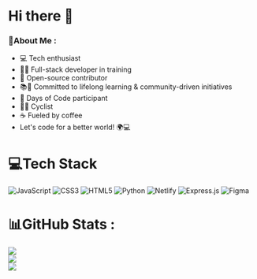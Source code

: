 # Hi there 👋

### 💫About Me :
- 💻 Tech enthusiast 
- 👨‍💻 Full-stack developer in training 
- 🌟 Open-source contributor 
- 📚🌱 Committed to lifelong learning & community-driven initiatives  
- 💯 Days of Code participant 
- 🚴‍♂️ Cyclist  
- ☕️ Fueled by coffee 
- Let's code for a better world!  🌍💻 

# 💻Tech Stack
![JavaScript](https://img.shields.io/badge/javascript-%23323330.svg?style=flat&logo=javascript&logoColor=%23F7DF1E) ![CSS3](https://img.shields.io/badge/css3-%231572B6.svg?style=flat&logo=css3&logoColor=white) ![HTML5](https://img.shields.io/badge/html5-%23E34F26.svg?style=flat&logo=html5&logoColor=white) ![Python](https://img.shields.io/badge/python-3670A0?style=flat&logo=python&logoColor=ffdd54) ![Netlify](https://img.shields.io/badge/netlify-%23000000.svg?style=flat&logo=netlify&logoColor=#00C7B7) ![Express.js](https://img.shields.io/badge/express.js-%23404d59.svg?style=flat&logo=express&logoColor=%2361DAFB) 	![Figma](https://img.shields.io/badge/figma-%23F24E1E.svg?style=flat&logo=figma&logoColor=white)
# 📊GitHub Stats :
![](https://github-readme-stats.vercel.app/api?username=rghaniloo&theme=tokyonight&hide_border=true&include_all_commits=true&count_private=true)<br/>
![](https://github-readme-streak-stats.herokuapp.com/?user=rghaniloo&theme=tokyonight&hide_border=true)<br/>
![](https://github-readme-stats.vercel.app/api/top-langs/?username=rghaniloo&theme=tokyonight&hide_border=true&include_all_commits=true&count_private=true&layout=compact)
